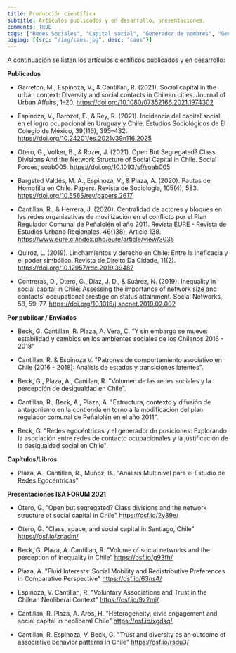 ```yaml
---
title: Producción científica  
subtitle: Artículos publicados y en desarrollo, presentaciones.   
comments: TRUE
tags: ["Redes Sociales", "Capital social", "Generador de nombres", "Generador de posiciones", "Asociaciones voluntarias"]
bigimg: [{src: "/img/caos.jpg", desc: "caos"}]
---
```


A continuación se listan los artículos científicos publicados y en desarrollo: 


**Publicados**

- Garreton, M., Espinoza, V., & Cantillan, R. (2021). Social capital in the urban context: Diversity and social contacts in Chilean cities. Journal of Urban Affairs, 1–20. https://doi.org/10.1080/07352166.2021.1974302

- Espinoza, V., Barozet, E., & Rey, R. (2021). Incidencia del capital social en el logro ocupacional en Uruguay y Chile. Estudios Sociológicos de El Colegio de México, 39(116), 395–432. https://doi.org/10.24201/es.2021v39n116.2025

- Otero, G., Volker, B., & Rozer, J. (2021). Open But Segregated? Class Divisions And the Network Structure of Social Capital in Chile. Social Forces, soab005. https://doi.org/10.1093/sf/soab005

- Bargsted Valdés, M. A., Espinoza, V., & Plaza, A. (2020). Pautas de Homofilia en Chile. Papers. Revista de Sociologia, 105(4), 583. https://doi.org/10.5565/rev/papers.2617 

- Cantillan, R., & Herrera, J. (2020). Centralidad de actores y bloques en las redes organizativas de movilización en el conflicto por el Plan Regulador Comunal de Peñalolén el año 2011. Revista EURE - Revista de Estudios Urbano Regionales, 46(138), Article 138. https://www.eure.cl/index.php/eure/article/view/3035

- Quiroz, L. (2019). Linchamientos y derecho en Chile: Entre la ineficacia y el poder simbólico. Revista de Direito Da Cidade, 11(2). https://doi.org/10.12957/rdc.2019.39487

- Contreras, D., Otero, G., Díaz, J. D., & Suárez, N. (2019). Inequality in social capital in Chile: Assessing the importance of network size and contacts’ occupational prestige on status attainment. Social Networks, 58, 59–77. https://doi.org/10.1016/j.socnet.2019.02.002


**Por publicar / Enviados** 

- Beck, G. Cantillan, R. Plaza, A. Vera, C. “Y sin embargo se mueve: estabilidad y cambios en los ambientes sociales de los Chilenos 2016 - 2018" 

- Cantillan, R. & Espinoza V. "Patrones de comportamiento asociativo en Chile (2016 - 2018): Análisis de estados y transiciones latentes". 

- Beck, G., Plaza, A., Canillan, R. "Volumen de las redes sociales y la percepción de desigualdad en Chile". 

- Cantillan, R., Beck, A., Plaza, A. "Estructura, contexto y difusión de antagonismo en la contienda en torno a la modificación del plan regulador comunal de Peñalolén en el año 2011". 

- Beck, G. "Redes egocéntricas y el generador de posiciones: Explorando la asociación entre redes de contacto ocupacionales y la justificación de la desigualdad social en Chile". 


**Capítulos/Libros** 

- Plaza, A., Cantillan, R., Muñoz, B., "Análisis Multinivel para el Estudio de Redes Egocéntricas" 


**Presentaciones ISA FORUM 2021**

- Otero, G.  "Open but segregated? Class divisions and the network structure of social capital in Chile" https://osf.io/2y89e/

- Otero, G. "Class, space, and social capital in Santiago, Chile" https://osf.io/znadm/

- Beck, G. Plaza, A. Cantillan, R. "Volume of social networks and the perception of inequality in Chile" https://osf.io/g93fh/

- Plaza, A. "Fluid Interests: Social Mobility and Redistributive Preferences in Comparative Perspective" https://osf.io/63ns4/

- Espinoza, V. Cantillan, R. "Voluntary Associations and Trust in the Chilean Neoliberal Context" https://osf.io/9z2mj/

- Cantillan, R. Plaza, A. Aros, H. "Heterogeneity, civic engagement and social capital in neoliberal Chile" https://osf.io/xgdsq/

- Cantillan, R. Espinoza, V. Beck, G. "Trust and diversity as an outcome of associative behavior patterns in Chile" https://osf.io/rsdu3/ 




